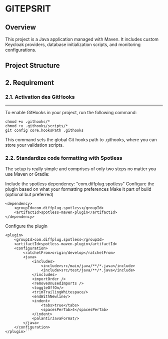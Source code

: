 # GITEPSRIT

## Overview

This project is a Java application managed with Maven. It includes custom Keycloak providers, database initialization
scripts, and monitoring configurations.

## Project Structure

## 2. Requirement

### 2.1. Activation des GitHooks

___
To enable GitHooks in your project, run the following command:

```
chmod +x .githooks/*
chmod +x .githooks/scripts/*
git config core.hooksPath .githooks
```

This command sets the global Git hooks path to .githooks, where you can store your validation scripts.

### 2.2. Standardize code formatting with Spotless

The setup is really simple and comprises of only two steps no matter you use Maven or Gradle:

Include the spotless dependency: "com.diffplug.spotless"
Configure the plugin based on what your formatting preferences
Make it part of build (optional but preferred)

```
<dependency>
    <groupId>com.diffplug.spotless</groupId>
    <artifactId>spotless-maven-plugin</artifactId>
</dependency>
```

Configure the plugin

```
<plugin>
    <groupId>com.diffplug.spotless</groupId>
    <artifactId>spotless-maven-plugin</artifactId>
    <configuration>
        <ratchetFrom>origin/develop</ratchetFrom>
        <java>
            <includes>
                <include>src/main/java/**/*.java</include>
                <include>src/test/java/**/*.java</include>
            </includes>
            <importOrder />
            <removeUnusedImports />
            <toggleOffOn/>
            <trimTrailingWhitespace/>
            <endWithNewline/>
            <indent>
                <tabs>true</tabs>
                <spacesPerTab>4</spacesPerTab>
            </indent>
            <palantirJavaFormat/>
        </java>
    </configuration>
</plugin>```